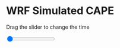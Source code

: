 <h1>WRF Simulated CAPE</h1>
<p>Drag the slider to change the time</p>

<div class="slidecontainer">
<input oninput='setImage(this)' class="slider" type="range" min="0" max="11" value="0" step="1" />
<img id='img'/>
</div>

<script>
var img = document.getElementById('img');
var img_array = ['/assets/images/wrf/cp_wrfout_d01_2020-04-24_12:00:00.png',
'/assets/images/wrf/cp_wrfout_d01_2020-04-24_13:00:00.png',
'/assets/images/wrf/cp_wrfout_d01_2020-04-24_14:00:00.png',
'/assets/images/wrf/cp_wrfout_d01_2020-04-24_15:00:00.png',
'/assets/images/wrf/cp_wrfout_d01_2020-04-24_16:00:00.png',
'/assets/images/wrf/cp_wrfout_d01_2020-04-24_17:00:00.png',
'/assets/images/wrf/cp_wrfout_d01_2020-04-24_18:00:00.png',
'/assets/images/wrf/cp_wrfout_d01_2020-04-24_19:00:00.png',
'/assets/images/wrf/cp_wrfout_d01_2020-04-24_20:00:00.png',
'/assets/images/wrf/cp_wrfout_d01_2020-04-24_21:00:00.png',
'/assets/images/wrf/cp_wrfout_d01_2020-04-24_22:00:00.png',];
function setImage(obj)
{
        var value = obj.value;
        img.src = img_array[value];

}
</script>

